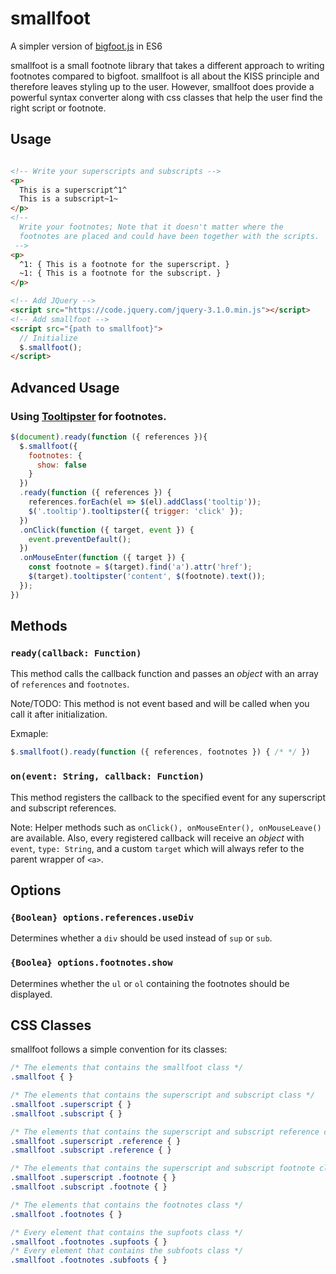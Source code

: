 # smallfoot
A simpler version of [bigfoot.js](https://github.com/lemonmade/bigfoot) in ES6

smallfoot is a small footnote library that takes a different approach to writing footnotes
compared to bigfoot. smallfoot is all about the KISS principle and therefore leaves styling
up to the user. However, smallfoot does provide a powerful syntax converter along with css
classes that help the user find the right script or footnote.

## Usage

```html

<!-- Write your superscripts and subscripts -->
<p>
  This is a superscript^1^
  This is a subscript~1~
</p>
<!-- 
  Write your footnotes; Note that it doesn't matter where the
  footnotes are placed and could have been together with the scripts.
 -->
<p>
  ^1: { This is a footnote for the superscript. }
  ~1: { This is a footnote for the subscript. }
</p>

<!-- Add JQuery -->
<script src="https://code.jquery.com/jquery-3.1.0.min.js"></script>
<!-- Add smallfoot -->
<script src="{path to smallfoot}">
  // Initialize
  $.smallfoot();
</script>
```

## Advanced Usage

### Using [Tooltipster](http://iamceege.github.io/tooltipster/) for footnotes.

```js
$(document).ready(function ({ references }){
  $.smallfoot({
    footnotes: {
      show: false
    }
  })
  .ready(function ({ references }) {
    references.forEach(el => $(el).addClass('tooltip'));
    $('.tooltip').tooltipster({ trigger: 'click' });
  })
  .onClick(function ({ target, event }) {
    event.preventDefault();
  })
  .onMouseEnter(function ({ target }) {
    const footnote = $(target).find('a').attr('href');
    $(target).tooltipster('content', $(footnote).text());
  });
})
```

## Methods

### `ready(callback: Function)`

This method calls the callback function and passes an *object* with an array of `references`
and `footnotes`.

Note/TODO: This method is not event based and will be called when you call it after initialization.

Exmaple:

```js
$.smallfoot().ready(function ({ references, footnotes }) { /* */ })
```

### `on(event: String, callback: Function)`

This method registers the callback to the specified event for any superscript and subscript references.

Note: Helper methods such as `onClick(), onMouseEnter(), onMouseLeave()` are available.
Also, every registered callback will receive an *object* with `event`, `type: String`, and a custom `target`
which will always refer to the parent wrapper of `<a>`.

## Options

### `{Boolean} options.references.useDiv`
  
Determines whether a `div` should be used instead of `sup` or `sub`.
### `{Boolea} options.footnotes.show` 
  
Determines whether the `ul` or `ol` containing the footnotes should be displayed.

## CSS Classes

smallfoot follows a simple convention for its classes:

```css
/* The elements that contains the smallfoot class */
.smallfoot { }

/* The elements that contains the superscript and subscript class */
.smallfoot .superscript { }
.smallfoot .subscript { }

/* The elements that contains the superscript and subscript reference class */
.smallfoot .superscript .reference { }
.smallfoot .subscript .reference { }

/* The elements that contains the superscript and subscript footnote class */
.smallfoot .superscript .footnote { }
.smallfoot .subscript .footnote { }

/* The elements that contains the footnotes class */
.smallfoot .footnotes { }

/* Every element that contains the supfoots class */
.smallfoot .footnotes .supfoots { }
/* Every element that contains the subfoots class */
.smallfoot .footnotes .subfoots { }
```